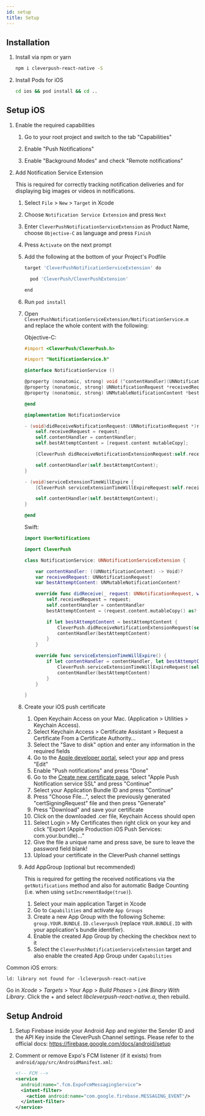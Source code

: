 ```yaml
---
id: setup
title: Setup
---
```


## Installation

1. Install via npm or yarn
    ```bash
    npm i cleverpush-react-native -S
    ```

2. Install Pods for iOS
 
    ```bash
    cd ios && pod install && cd ..
    ```


## Setup iOS

1. Enable the required capabilities

   1. Go to your root project and switch to the tab "Capabilities"
   
   2. Enable "Push Notifications"
   
   3. Enable "Background Modes" and check "Remote notifications"

2. Add Notification Service Extension

    This is required for correctly tracking notification deliveries and for displaying big images or videos in notifications.

    1. Select `File` > `New` > `Target` in Xcode
    2. Choose `Notification Service Extension` and press `Next`
    3. Enter `CleverPushNotificationServiceExtension` as Product Name, choose `Objective-C` as language and press `Finish`
    4. Press `Activate` on the next prompt
    5. Add the following at the bottom of your Project's Podfile

        ```bash
        target 'CleverPushNotificationServiceExtension' do

          pod 'CleverPush/CleverPushExtension'

        end
        ```

    6. Run `pod install`
    7. Open `CleverPushNotificationServiceExtension/NotificationService.m` and replace the whole content with the following:

        Objective-C:

        ```objective-c
        #import <CleverPush/CleverPush.h>

        #import "NotificationService.h"

        @interface NotificationService ()

        @property (nonatomic, strong) void (^contentHandler)(UNNotificationContent *contentToDeliver);
        @property (nonatomic, strong) UNNotificationRequest *receivedRequest;
        @property (nonatomic, strong) UNMutableNotificationContent *bestAttemptContent;

        @end

        @implementation NotificationService

        - (void)didReceiveNotificationRequest:(UNNotificationRequest *)request withContentHandler:(void (^)(UNNotificationContent * _Nonnull))contentHandler {
            self.receivedRequest = request;
            self.contentHandler = contentHandler;
            self.bestAttemptContent = [request.content mutableCopy];

            [CleverPush didReceiveNotificationExtensionRequest:self.receivedRequest withMutableNotificationContent:self.bestAttemptContent];

            self.contentHandler(self.bestAttemptContent);
        }

        - (void)serviceExtensionTimeWillExpire {
            [CleverPush serviceExtensionTimeWillExpireRequest:self.receivedRequest withMutableNotificationContent:self.bestAttemptContent];

            self.contentHandler(self.bestAttemptContent);
        }

        @end
        ```

        Swift:

        ```swift
        import UserNotifications

        import CleverPush

        class NotificationService: UNNotificationServiceExtension {

            var contentHandler: ((UNNotificationContent) -> Void)?
            var receivedRequest: UNNotificationRequest!
            var bestAttemptContent: UNMutableNotificationContent?

            override func didReceive(_ request: UNNotificationRequest, withContentHandler contentHandler: @escaping (UNNotificationContent) -> Void) {
                self.receivedRequest = request;
                self.contentHandler = contentHandler
                bestAttemptContent = (request.content.mutableCopy() as? UNMutableNotificationContent)

                if let bestAttemptContent = bestAttemptContent {
                    CleverPush.didReceiveNotificationExtensionRequest(self.receivedRequest, with: self.bestAttemptContent)
                    contentHandler(bestAttemptContent)
                }
            }

            override func serviceExtensionTimeWillExpire() {
                if let contentHandler = contentHandler, let bestAttemptContent =  bestAttemptContent {
                    CleverPush.serviceExtensionTimeWillExpireRequest(self.receivedRequest, with: self.bestAttemptContent)
                    contentHandler(bestAttemptContent)
                }
            }

        }
        ```

    8. Create your iOS push certificate

        1. Open Keychain Access on your Mac. (Application > Utilities > Keychain Access).
        2. Select Keychain Access > Certificate Assistant > Request a Certificate From a Certificate Authority...
        3. Select the "Save to disk" option and enter any information in the required fields
        4. Go to the [Apple developer portal](https://developer.apple.com/account/ios/identifier/bundle), select your app and press "Edit"
        5. Enable "Push notifications" and press "Done"
        6. Go to the [Create new certificate page](https://developer.apple.com/account/ios/certificate/create), select "Apple Push Notification service SSL" and press "Continue"
        7. Select your Application Bundle ID and press "Continue"
        8. Press "Choose File...", select the previously generated "certSigningRequest" file and then press "Generate"
        9. Press "Download" and save your certificate
        10. Click on the downloaded .cer file, Keychain Access should open
        11. Select Login > My Certificates then right click on your key and click "Export (Apple Production iOS Push Services: com.your.bundle)..."
        12. Give the file a unique name and press save, be sure to leave the password field blank!
        13. Upload your certificate in the CleverPush channel settings

    9. Add AppGroup (optional but recommended)

        This is required for getting the received notifications via the `getNotifications` method and also for automatic Badge Counting (i.e. when using `setIncrementBadge(true)`).

        1. Select your main application Target in Xcode
        2. Go to `Capabilities` and activate `App Groups`
        3. Create a new App Group with the following Scheme: `group.YOUR.BUNDLE.ID.cleverpush` (replace `YOUR.BUNDLE.ID` with your application's bundle identifier).
        4. Enable the created App Group by checking the checkbox next to it
        5. Select the `CleverPushNotificationServiceExtension` target and also enable the created App Group under `Capabilities`


Common iOS errors:

```
ld: library not found for -lcleverpush-react-native
```

Go in *Xcode* > *Targets* > Your App > *Build Phases* > *Link Binary With Library*.
Click the + and select *libcleverpush-react-native.a*, then rebuild.


## Setup Android

1. Setup Firebase inside your Android App and register the Sender ID and the API Key inside the CleverPush Channel settings. Please refer to the official docs: https://firebase.google.com/docs/android/setup

2. Comment or remove Expo's FCM listener (if it exists) from `android/app/src/AndroidManifest.xml`:
    ```xml
    <!-- FCM -->
    <service
      android:name=".fcm.ExpoFcmMessagingService">
      <intent-filter>
        <action android:name="com.google.firebase.MESSAGING_EVENT"/>
      </intent-filter>
    </service>
    ```
